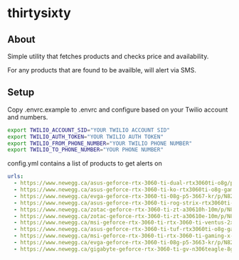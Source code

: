 # thirtysixty

## About
Simple utility that fetches products and checks price and availability.

For any products that are found to be availble, will alert via SMS.


## Setup
Copy .envrc.example to .envrc and configure based on your Twilio account and numbers.

```bash
export TWILIO_ACCOUNT_SID="YOUR TWILIO ACCOUNT SID"
export TWILIO_AUTH_TOKEN="YOUR TWILIO AUTH TOKEN"
export TWILIO_FROM_PHONE_NUMBER="YOUR TWILIO PHONE NUMBER"
export TWILIO_TO_PHONE_NUMBER="YOUR PHONE NUMBER"
```


config.yml contains a list of products to get alerts on

```yaml
urls:
  - https://www.newegg.ca/asus-geforce-rtx-3060-ti-dual-rtx3060ti-o8g/p/N82E16814126468?Description=3060%20ti&cm_re=3060_ti-_-14-126-468-_-Product
  - https://www.newegg.ca/asus-geforce-rtx-3060-ti-ko-rtx3060ti-o8g-gaming/p/N82E16814126474?Description=3060%20ti&cm_re=3060_ti-_-14-126-474-_-Product
  - https://www.newegg.ca/evga-geforce-rtx-3060-ti-08g-p5-3667-kr/p/N82E16814487537?Description=3060%20ti&cm_re=3060_ti-_-14-487-537-_-Product
  - https://www.newegg.ca/asus-geforce-rtx-3060-ti-rog-strix-rtx3060ti-o8g-gaming/p/N82E16814126470?Description=3060%20ti&cm_re=3060_ti-_-14-126-470-_-Product
  - https://www.newegg.ca/zotac-geforce-rtx-3060-ti-zt-a30610h-10m/p/N82E16814500507?Description=3060%20ti&cm_re=3060_ti-_-14-500-507-_-Product
  - https://www.newegg.ca/zotac-geforce-rtx-3060-ti-zt-a30610e-10m/p/N82E16814500506?Description=3060%20ti&cm_re=3060_ti-_-14-500-506-_-Product
  - https://www.newegg.ca/msi-geforce-rtx-3060-ti-rtx-3060-ti-ventus-2x-oc/p/N82E16814137612?Description=3060%20ti&cm_re=3060_ti-_-14-137-612-_-Product
  - https://www.newegg.ca/asus-geforce-rtx-3060-ti-tuf-rtx3060ti-o8g-gaming/p/N82E16814126471?Description=3060%20ti&cm_re=3060_ti-_-14-126-471-_-Product
  - https://www.newegg.ca/msi-geforce-rtx-3060-ti-rtx-3060-ti-gaming-x-trio/p/N82E16814137611?Description=3060%20ti&cm_re=3060_ti-_-14-137-611-_-Product
  - https://www.newegg.ca/evga-geforce-rtx-3060-ti-08g-p5-3663-kr/p/N82E16814487535?Description=3060%20ti&cm_re=3060_ti-_-14-487-535-_-Product
  - https://www.newegg.ca/gigabyte-geforce-rtx-3060-ti-gv-n306teagle-8gd/p/N82E16814932379?Description=3060%20ti&cm_re=3060_ti-_-14-932-379-_-Product
```
